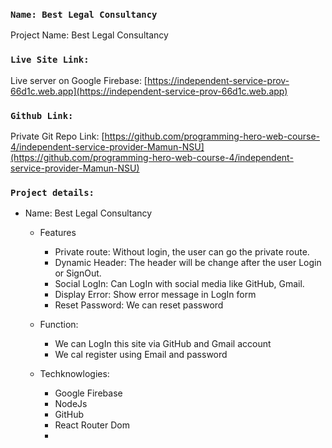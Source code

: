 ### `Name: Best Legal Consultancy`

Project Name: Best Legal Consultancy

### `Live Site Link:`

Live server on Google Firebase:
[https://independent-service-prov-66d1c.web.app](https://independent-service-prov-66d1c.web.app)

### `Github Link:`

Private Git Repo Link:
[https://github.com/programming-hero-web-course-4/independent-service-provider-Mamun-NSU](https://github.com/programming-hero-web-course-4/independent-service-provider-Mamun-NSU)

### `Project details:`

- Name: Best Legal Consultancy

  - Features

    - Private route: Without login, the user can go the private route.
    - Dynamic Header: The header will be change after the user Login or SignOut.
    - Social LogIn: Can LogIn with social media like GitHub, Gmail.
    - Display Error: Show error message in LogIn form
    - Reset Password: We can reset password

  - Function:

    - We can LogIn this site via GitHub and Gmail account
    - We cal register using Email and password

  - Techknowlogies:
    - Google Firebase
    - NodeJs
    - GitHub
    - React Router Dom
    - 

